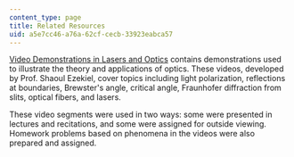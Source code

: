 ```yaml
---
content_type: page
title: Related Resources
uid: a5e7cc46-a76a-62cf-cecb-33923eabca57
---
```


[Video Demonstrations in Lasers and Optics](/courses/res-6-006-video-demonstrations-in-lasers-and-optics-spring-2008) contains demonstrations used to illustrate the theory and applications of optics. These videos, developed by Prof. Shaoul Ezekiel, cover topics including light polarization, reflections at boundaries, Brewster's angle, critical angle, Fraunhofer diffraction from slits, optical fibers, and lasers.

These video segments were used in two ways: some were presented in lectures and recitations, and some were assigned for outside viewing. Homework problems based on phenomena in the videos were also prepared and assigned.